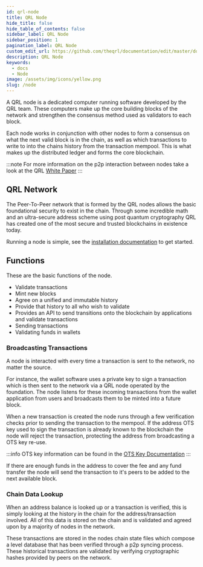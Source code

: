 ```yaml
---
id: qrl-node
title: QRL Node
hide_title: false
hide_table_of_contents: false
sidebar_label: QRL Node
sidebar_position: 1
pagination_label: QRL Node
custom_edit_url: https://github.com/theqrl/documentation/edit/master/docs/basics/what-is-qrl.md
description: QRL Node
keywords:
  - docs
  - Node
image: /assets/img/icons/yellow.png
slug: /node
---
```


A QRL node is a dedicated computer running software developed by the QRL team. These computers make up the core building blocks of the network and strengthen the consensus method used as validators to each block. 

Each node works in conjunction with other nodes to form a consensus on what the next valid block is in the chain, as well as which transactions to write to into the chains history from the transaction mempool. This is what makes up the distributed ledger and forms the core blockchain.

:::note
For more information on the p2p interaction between nodes take a look at the QRL [White Paper](https://github.com/theQRL/Whitepaper/blob/f1b0f61b7cf61195fa9489aeaf1a2e05643c12ec/QRL_whitepaper.pdf) 
:::

## QRL Network

The Peer-To-Peer network that is formed by the QRL nodes allows the basic foundational security to exist in the chain. Through some incredible math and an ultra-secure address scheme using post quantum cryptography QRL has created one of the most secure and trusted blockchains in existence today.

Running a node is simple, see the [installation documentation](node-installation) to get started. 

## Functions

These are the basic functions of the node.

- Validate transactions
- Mint new blocks
- Agree on a unified and immutable history
- Provide that history to all who wish to validate
- Provides an API to send transitions onto the blockchain by applications and validate transactions
- Sending transactions
- Validating funds in wallets

### Broadcasting Transactions

A node is interacted with every time a transaction is sent to the network, no matter the source. 

For instance, the wallet software uses a private key to sign a transaction which is then sent to the network via a QRL node operated by the foundation. The node listens for these incoming transactions from the wallet application from users and broadcasts them to be minted into a future block.


When a new transaction is created the node runs through a few verification checks prior to sending the transaction to the mempool. If the address OTS key used to sign the transaction is already known to the blockchain the node will reject the transaction, protecting the address from broadcasting a OTS key re-use.

:::info
OTS key information can be found in the [OTS Key Documentation](#)
:::

If there are enough funds in the address to cover the fee and any fund transfer the node will send the transaction to it's peers to be added to the next available block. 

### Chain Data Lookup

When an address balance is looked up or a  transaction is verified, this is simply looking at the history in the chain for the address/transaction involved. All of this data is stored on the chain and is validated and agreed upon by a majority of nodes in the network. 

These transactions are stored in the nodes chain state files which compose a level database that has been verified through a p2p syncing process. These historical transactions are validated by verifying cryptographic hashes provided by peers on the network.

